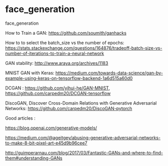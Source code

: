 # face_generation
face_generation

How to Train a GAN: https://github.com/soumith/ganhacks

How to to select the batch_size vs the number of epochs: https://stats.stackexchange.com/questions/164876/tradeoff-batch-size-vs-number-of-iterations-to-train-a-neural-network

GAN stability: http://www.araya.org/archives/1183

MNIST GAN with Keras: https://medium.com/towards-data-science/gan-by-example-using-keras-on-tensorflow-backend-1a6d515a60d0

DCGAN : https://github.com/yihui-he/GAN-MNIST, https://github.com/carpedm20/DCGAN-tensorflow

DiscoGAN, Discover Cross-Domain Relations with Generative Adversarial Networks: https://github.com/carpedm20/DiscoGAN-pytorch

Good articles :

https://blog.openai.com/generative-models/

https://medium.com/@ageitgey/abusing-generative-adversarial-networks-to-make-8-bit-pixel-art-e45d9b96cee7

    
http://guimperarnau.com/blog/2017/03/Fantastic-GANs-and-where-to-find-them#understanding-GANs
